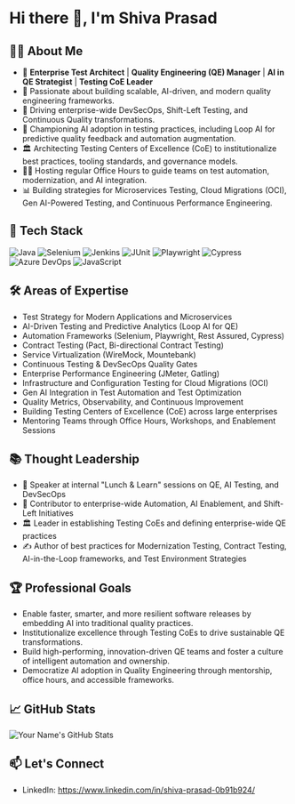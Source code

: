 # Hi there 👋, I'm Shiva Prasad 

## 👨‍💻 About Me
- 🎯 **Enterprise Test Architect** | **Quality Engineering (QE) Manager** | **AI in QE Strategist** | **Testing CoE Leader**
- 🏢 Passionate about building scalable, AI-driven, and modern quality engineering frameworks.
- 🚀 Driving enterprise-wide DevSecOps, Shift-Left Testing, and Continuous Quality transformations.
- 🤖 Championing AI adoption in testing practices, including Loop AI for predictive quality feedback and automation augmentation.
- 🏛️ Architecting Testing Centers of Excellence (CoE) to institutionalize best practices, tooling standards, and governance models.
- 🧑‍🏫 Hosting regular Office Hours to guide teams on test automation, modernization, and AI integration.
- 📊 Building strategies for Microservices Testing, Cloud Migrations (OCI), Gen AI-Powered Testing, and Continuous Performance Engineering.

## 🚀 Tech Stack

![Java](https://img.shields.io/badge/Java-%23f7b731?style=flat-square&logo=java&logoColor=white)
![Selenium](https://img.shields.io/badge/Selenium-%2344b9f0?style=flat-square&logo=selenium&logoColor=white)
![Jenkins](https://img.shields.io/badge/Jenkins-%23f7b731?style=flat-square&logo=jenkins&logoColor=white)
![JUnit](https://img.shields.io/badge/JUnit-%23ffb6c1?style=flat-square&logo=junit&logoColor=white)
![Playwright](https://img.shields.io/badge/Playwright-%23487d5e?style=flat-square&logo=playwright&logoColor=white)
![Cypress](https://img.shields.io/badge/Cypress-%2331c1e0?style=flat-square&logo=cypress&logoColor=white)
![Azure DevOps](https://img.shields.io/badge/Azure_DevOps-%23428bc1?style=flat-square&logo=azuredevops&logoColor=white)
![JavaScript](https://img.shields.io/badge/JavaScript-%23f7b731?style=flat-square&logo=javascript&logoColor=white)

## 🛠 Areas of Expertise
- Test Strategy for Modern Applications and Microservices
- AI-Driven Testing and Predictive Analytics (Loop AI for QE)
- Automation Frameworks (Selenium, Playwright, Rest Assured, Cypress)
- Contract Testing (Pact, Bi-directional Contract Testing)
- Service Virtualization (WireMock, Mountebank)
- Continuous Testing & DevSecOps Quality Gates
- Enterprise Performance Engineering (JMeter, Gatling)
- Infrastructure and Configuration Testing for Cloud Migrations (OCI)
- Gen AI Integration in Test Automation and Test Optimization
- Quality Metrics, Observability, and Continuous Improvement
- Building Testing Centers of Excellence (CoE) across large enterprises
- Mentoring Teams through Office Hours, Workshops, and Enablement Sessions

## 📚 Thought Leadership
- 📢 Speaker at internal "Lunch & Learn" sessions on QE, AI Testing, and DevSecOps
- 🧠 Contributor to enterprise-wide Automation, AI Enablement, and Shift-Left Initiatives
- 🏛️ Leader in establishing Testing CoEs and defining enterprise-wide QE practices
- ✍️ Author of best practices for Modernization Testing, Contract Testing, AI-in-the-Loop frameworks, and Test Environment Strategies

## 🏆 Professional Goals
- Enable faster, smarter, and more resilient software releases by embedding AI into traditional quality practices.
- Institutionalize excellence through Testing CoEs to drive sustainable QE transformations.
- Build high-performing, innovation-driven QE teams and foster a culture of intelligent automation and ownership.
- Democratize AI adoption in Quality Engineering through mentorship, office hours, and accessible frameworks.

## 📈 GitHub Stats
![Your Name's GitHub Stats](https://github-readme-stats.vercel.app/api?username=yourgithubusername&show_icons=true&theme=radical)

## 📫 Let's Connect
- LinkedIn: https://www.linkedin.com/in/shiva-prasad-0b91b924/
